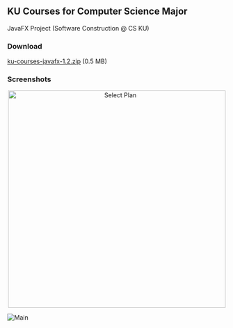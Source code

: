 ## KU Courses for Computer Science Major

JavaFX Project (Software Construction @ CS KU)

### Download
[ku-courses-javafx-1.2.zip][download] (0.5 MB)

### Screenshots

<p align="center">
    <img src="../assets/select_plan.png?raw=true" alt="Select Plan" height="500" />
</p>

![Main](../assets/main.png?raw=true)

[download]: https://github.com/peacher5/ku-courses-javafx/releases/download/1.2/ku-courses-javafx-1.2.zip